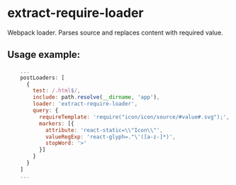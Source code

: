 # extract-require-loader
Webpack loader. Parses source and replaces content with required value.

## Usage example: 
```javascript 
    ...
    postLoaders: [
      {
        test: /.html$/,
        include: path.resolve(__dirname, 'app'),
        loader: 'extract-require-loader',
        query: {
          requireTemplate: 'require("icon/icon/source/#value#.svg");',
          markers: [{
            attribute: 'react-static=\\"Icon\\"',
            valueRegExp: 'react-glyph=."\'([a-z-]*)',
            stopWord: '>'
          }]
        }
      }
    ]
    ...
```